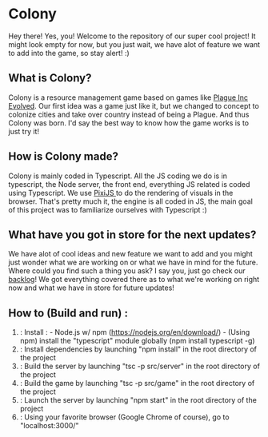 <h1> Colony </h1>
<p> Hey there! Yes, you! Welcome to the repository of our super cool project! It might look empty for now, but you just wait, we have alot of feature we want to add into the game, so stay alert! :) </p>
<h2> What is Colony? </h2>
<p> Colony is a resource management game based on games like <a href="http://store.steampowered.com/app/246620">Plague Inc Evolved</a>. Our first idea was a game just like it, but we changed to concept to colonize cities and take over country instead of being a Plague. And thus Colony was born. I'd say the best way to know how the game works is to just try it!</p>
<h2> How is Colony made? </h2>
<p> Colony is mainly coded in Typescript. All the JS coding we do is in typescript, the Node server, the front end, everything JS related is coded using Typescript. We use <a href="http://www.pixijs.com/"> PixiJS </a> to do the rendering of visuals in the browser. That's pretty much it, the engine is all coded in JS, the main goal of this project was to familiarize ourselves with Typescript :)</p>

<h2> What have you got in store for the next updates? </h2>
<p> We have alot of cool ideas and new feature we want to add and you might just wonder what we are working on or what we have in mind for the future. Where could you find such a thing you ask? I say you, just go check our <a href="https://tree.taiga.io/project/rutenium-colonisation/backlog" target="_blank">backlog</a>! We got everything covered there as to what we're working on right now and what we have in store for future updates!</p>

<h2> How to (Build and run) :  </h2>
<p> 
  <ol>
  <li> : Install : 
    - Node.js w/ npm (<a href="https://nodejs.org/en/download/">https://nodejs.org/en/download/</a>)
    - (Using npm) install the "typescript" module globally (npm install typescript -g)
  </li>
  <li> : Install dependencies by launching "npm install" in the root directory of the project
  </li>
  <li> : Build the server by launching "tsc -p src/server" in the root directory of the project
  </li>
  <li> : Build the game by launching "tsc -p src/game" in the root directory of the project
  </li>
  <li> : Launch the server by launching "npm start" in the root directory of the project
  </li>
  <li> : Using your favorite browser (Google Chrome of course), go to "localhost:3000/"
  </li>
  </ol>
</p>
